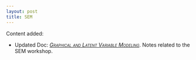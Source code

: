 ```yaml
---
layout: post
title: SEM
---
```

Content added:
<br>
- Updated Doc: [<span style="font-variant:small-caps; font-style:italic;">Graphical and Latent Variable Modeling</span>](../docs/sem/). Notes related to the SEM workshop.